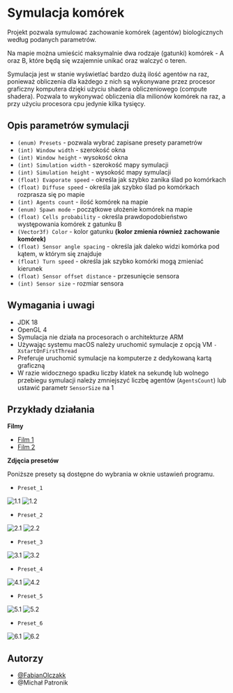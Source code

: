 
# Symulacja komórek

Projekt pozwala symulować zachowanie komórek (agentów) biologicznych według podanych parametrów.

Na mapie można umieścić maksymalnie dwa rodzaje (gatunki) komórek - A oraz B, które będą się wzajemnie unikać oraz walczyć o teren.

Symulacja jest w stanie wyświetlać bardzo dużą ilość agentów na raz, ponieważ obliczenia dla każdego z nich są wykonywane przez procesor graficzny komputera dzięki użyciu shadera obliczeniowego (compute shadera). Pozwala to wykonywać obliczenia dla milionów komórek na raz, a przy użyciu procesora cpu jedynie kilka tysięcy.


## Opis parametrów symulacji
- `(enum) Presets` - pozwala wybrać zapisane presety parametrów
- `(int) Window width` - szerokość okna
- `(int) Window height` - wysokość okna
- `(int) Simulation width` - szerokość mapy symulacji
- `(int) Simulation height` - wysokość mapy symulacji
- `(float) Evaporate speed` - określa jak szybko zanika ślad po komórkach
- `(float) Diffuse speed` - określa jak szybko ślad po komórkach rozprasza się po mapie
- `(int) Agents count` - ilość komórek na mapie
- `(enum) Spawn mode` - początkowe ułożenie komórek na mapie
- `(float) Cells probability` - określa prawdopodobieństwo występowania komórek z gatunku B
- `(Vector3f) Color` - kolor gatunku **(kolor zmienia również zachowanie komórek)**
- `(float) Sensor angle spacing` - określa jak daleko widzi komórka pod kątem, w którym się znajduje
- `(float) Turn speed` - określa jak szybko komórki mogą zmieniać kierunek
- `(float) Sensor offset distance` - przesunięcie sensora
- `(int) Sensor size` - rozmiar sensora

  
## Wymagania i uwagi
- JDK 18
- OpenGL 4
- Symulacja nie działa na procesorach o architekturze ARM
- Używając systemu macOS należy uruchomić symulacje z opcją VM `-XstartOnFirstThread`
- Preferuje uruchomić symulacje na komputerze z dedykowaną kartą graficzną
- W razie widocznego spadku liczby klatek na sekundę lub wolnego przebiegu symulacji należy zmniejszyć liczbę agentów (`AgentsCount`) lub ustawić parametr `SensorSize` na 1


## Przykłady działania
**Filmy**
- [Film 1](https://drive.google.com/file/d/1CH20Elts1MaTj9sAusZillSwuzq2FqB3/view?usp=sharing)
- [Film 2](https://drive.google.com/file/d/1mIgGy2z8D_BLDFF2lEp7PvGV38tLzHWU/view?usp=sharing)

**Zdjęcia presetów**

Poniższe presety są dostępne do wybrania w oknie ustawień programu.

- `Preset_1`

![1.1](https://github.com/FabianOlczakk/SymulacjaPO/blob/master/images/1.1.png)
![1.2](https://github.com/FabianOlczakk/SymulacjaPO/blob/master/images/1.2.png)

- `Preset_2`

![2.1](https://github.com/FabianOlczakk/SymulacjaPO/blob/master/images/2.1.png)
![2.2](https://github.com/FabianOlczakk/SymulacjaPO/blob/master/images/2.2.png)

- `Preset_3`

![3.1](https://github.com/FabianOlczakk/SymulacjaPO/blob/master/images/3.1.png)
![3.2](https://github.com/FabianOlczakk/SymulacjaPO/blob/master/images/3.2.png)

- `Preset_4`

![4.1](https://github.com/FabianOlczakk/SymulacjaPO/blob/master/images/4.1.png)
![4.2](https://github.com/FabianOlczakk/SymulacjaPO/blob/master/images/4.2.png)

- `Preset_5`

![5.1](https://github.com/FabianOlczakk/SymulacjaPO/blob/master/images/5.1.png)
![5.2](https://github.com/FabianOlczakk/SymulacjaPO/blob/master/images/5.2.png)

- `Preset_6`

![6.1](https://github.com/FabianOlczakk/SymulacjaPO/blob/master/images/6.1.png)
![6.2](https://github.com/FabianOlczakk/SymulacjaPO/blob/master/images/6.2.png)

## Autorzy

- [@FabianOlczakk](https://github.com/FabianOlczakk)
- @Michał Patronik

